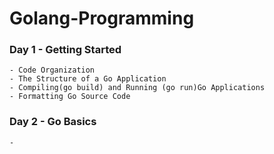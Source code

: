 # Golang-Programming
### Day 1 - Getting Started
    - Code Organization
    - The Structure of a Go Application
    - Compiling(go build) and Running (go run)Go Applications
    - Formatting Go Source Code

### Day 2 - Go Basics
    - 
